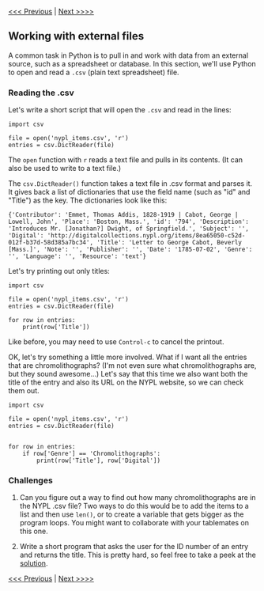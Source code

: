 [<<< Previous](motivate.md) |  [Next >>>>](resources.md)

## Working with external files

A common task in Python is to pull in and work with data from an external source, such as a spreadsheet or database. In this section, we'll use Python to open and read a `.csv` (plain text spreadsheet) file.

### Reading the .csv

Let's write a short script that will open the `.csv` and read in the lines:

```
import csv

file = open('nypl_items.csv', 'r')
entries = csv.DictReader(file)
```

The `open` function with `r` reads a text file and pulls in its contents. (It can also be used to write to a text file.)

The `csv.DictReader()` function takes a text file in .csv format and parses it. It gives back a list of dictionaries that use the field name (such as "id" and "Title") as the key. The dictionaries look like this:

```
{'Contributor': 'Emmet, Thomas Addis, 1828-1919 | Cabot, George | Lowell, John', 'Place': 'Boston, Mass.', 'id': '794', 'Description': 'Introduces Mr. [Jonathan?] Dwight, of Springfield.', 'Subject': '', 'Digital': 'http://digitalcollections.nypl.org/items/8ea65050-c52d-012f-b37d-58d385a7bc34', 'Title': 'Letter to George Cabot, Beverly [Mass.]', 'Note': '', 'Publisher': '', 'Date': '1785-07-02', 'Genre': '', 'Language': '', 'Resource': 'text'}
```

Let's try printing out only titles:

```
import csv

file = open('nypl_items.csv', 'r')
entries = csv.DictReader(file)

for row in entries:
    print(row['Title'])
```

Like before, you may need to use `Control-c` to cancel the printout.

OK, let's try something a little more involved. What if I want all the entries that are chromolithographs? (I'm not even sure what chromolithographs are, but they sound awesome...) Let's say that this time we also want both the title of the entry and also its URL on the NYPL website, so we can check them out.

```
import csv

file = open('nypl_items.csv', 'r')
entries = csv.DictReader(file)


for row in entries:
    if row['Genre'] == 'Chromolithographs':
        print(row['Title'], row['Digital'])
```

### Challenges

1. Can you figure out a way to find out how many chromolithographs are in the NYPL .csv file? Two ways to do this would be to add the items to a list and then use `len()`, or to create a variable that gets bigger as the program loops. You might want to collaborate with your tablemates on this one.

2. Write a short program that asks the user for the ID number of an entry and returns the title. This is pretty hard, so feel free to take a peek at the [solution](ask_csv.py).

[<<< Previous](motivate.md) |  [Next >>>>](resources.md)
